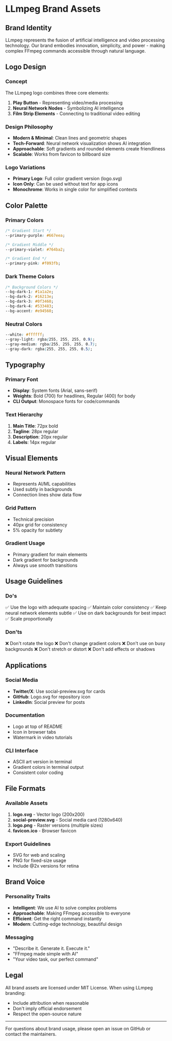 # LLmpeg Brand Assets

## Brand Identity

LLmpeg represents the fusion of artificial intelligence and video processing technology. Our brand embodies innovation, simplicity, and power - making complex FFmpeg commands accessible through natural language.

## Logo Design

### Concept
The LLmpeg logo combines three core elements:
1. **Play Button** - Representing video/media processing
2. **Neural Network Nodes** - Symbolizing AI intelligence
3. **Film Strip Elements** - Connecting to traditional video editing

### Design Philosophy
- **Modern & Minimal**: Clean lines and geometric shapes
- **Tech-Forward**: Neural network visualization shows AI integration
- **Approachable**: Soft gradients and rounded elements create friendliness
- **Scalable**: Works from favicon to billboard size

### Logo Variations
- **Primary Logo**: Full color gradient version (logo.svg)
- **Icon Only**: Can be used without text for app icons
- **Monochrome**: Works in single color for simplified contexts

## Color Palette

### Primary Colors
```css
/* Gradient Start */
--primary-purple: #667eea;

/* Gradient Middle */
--primary-violet: #764ba2;

/* Gradient End */
--primary-pink: #f093fb;
```

### Dark Theme Colors
```css
/* Background Colors */
--bg-dark-1: #1a1a2e;
--bg-dark-2: #16213e;
--bg-dark-3: #0f3460;
--bg-dark-4: #533483;
--bg-accent: #e94560;
```

### Neutral Colors
```css
--white: #ffffff;
--gray-light: rgba(255, 255, 255, 0.9);
--gray-medium: rgba(255, 255, 255, 0.7);
--gray-dark: rgba(255, 255, 255, 0.5);
```

## Typography

### Primary Font
- **Display**: System fonts (Arial, sans-serif)
- **Weights**: Bold (700) for headlines, Regular (400) for body
- **CLI Output**: Monospace fonts for code/commands

### Text Hierarchy
1. **Main Title**: 72px bold
2. **Tagline**: 28px regular
3. **Description**: 20px regular
4. **Labels**: 14px regular

## Visual Elements

### Neural Network Pattern
- Represents AI/ML capabilities
- Used subtly in backgrounds
- Connection lines show data flow

### Grid Pattern
- Technical precision
- 40px grid for consistency
- 5% opacity for subtlety

### Gradient Usage
- Primary gradient for main elements
- Dark gradient for backgrounds
- Always use smooth transitions

## Usage Guidelines

### Do's
✅ Use the logo with adequate spacing
✅ Maintain color consistency
✅ Keep neural network elements subtle
✅ Use on dark backgrounds for best impact
✅ Scale proportionally

### Don'ts
❌ Don't rotate the logo
❌ Don't change gradient colors
❌ Don't use on busy backgrounds
❌ Don't stretch or distort
❌ Don't add effects or shadows

## Applications

### Social Media
- **Twitter/X**: Use social-preview.svg for cards
- **GitHub**: Logo.svg for repository icon
- **LinkedIn**: Social preview for posts

### Documentation
- Logo at top of README
- Icon in browser tabs
- Watermark in video tutorials

### CLI Interface
- ASCII art version in terminal
- Gradient colors in terminal output
- Consistent color coding

## File Formats

### Available Assets
1. **logo.svg** - Vector logo (200x200)
2. **social-preview.svg** - Social media card (1280x640)
3. **logo.png** - Raster versions (multiple sizes)
4. **favicon.ico** - Browser favicon

### Export Guidelines
- SVG for web and scaling
- PNG for fixed-size usage
- Include @2x versions for retina

## Brand Voice

### Personality Traits
- **Intelligent**: We use AI to solve complex problems
- **Approachable**: Making FFmpeg accessible to everyone
- **Efficient**: Get the right command instantly
- **Modern**: Cutting-edge technology, beautiful design

### Messaging
- "Describe it. Generate it. Execute it."
- "FFmpeg made simple with AI"
- "Your video task, our perfect command"

## Legal

All brand assets are licensed under MIT License. When using LLmpeg branding:
- Include attribution when reasonable
- Don't imply official endorsement
- Respect the open-source nature

---

For questions about brand usage, please open an issue on GitHub or contact the maintainers.